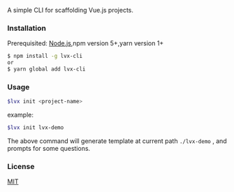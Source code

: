 A simple CLI for scaffolding Vue.js projects.

### Installation

Prerequisited: [Node.js](https://nodejs.org/en/),npm version 5+,yarn version 1+

``` bash
$ npm install -g lvx-cli 
or
$ yarn global add lvx-cli
```

### Usage

``` bash
$lvx init <project-name>
```

example:

``` bash
$lvx init lvx-demo
```

The above command will generate template at current path `./lvx-demo` , and prompts for some questions.

### License

[MIT](http://opensource.org/licenses/MIT)

